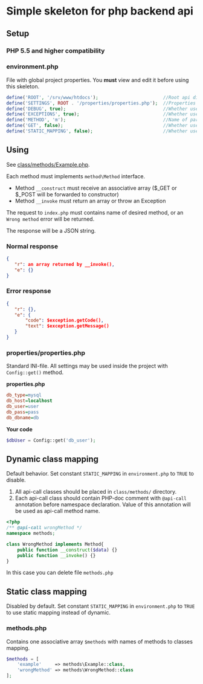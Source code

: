 # Simple skeleton for php backend api

## Setup

### PHP 5.5 and higher compatibility

### environment.php
File with global project properties. You **must** view and edit it before using this skeleton.
```php
define('ROOT', '/srv/www/htdocs');                        //Root api directory
define('SETTINGS', ROOT . '/properties/properties.php');  //Properties file path
define('DEBUG', true);                                    //Whether use debug mode
define('EXCEPTIONS', true);                               //Whether use exceptions instead of E_USER_NOTICE
define('METHOD', 'm');                                    //Name of parameter in POST/GET data that contains method name
define('GET', false);                                     //Whether use $_GET instead of $_POST
define('STATIC_MAPPING', false);                          //Whether use static class mapping
```

## Using
See [class/methods/Example.php](https://github.com/rjhdby/api-skeleton/blob/master/class/methods/Example.php).

Each method must implements `method\Method` interface.
  * Method `__construct` must receive an associative array ($_GET or $_POST will be forwarded to constructor)
  * Method `__invoke` must return an array or throw an Exception

The request to `index.php` must contains name of desired method, or an `Wrong method` error will be returned.

The response will be a JSON string.
   
### Normal response
```json
{
   "r": an array returned by __invoke(),
   "e": {}
}
```

### Error response
```json
{
   "r": {},
   "e": {
       "code": $exception.getCode(),
       "text": $exception.getMessage()
   }
}
```

### properties/properties.php
Standard INI-file. All settings may be used inside the project with `Config::get()` method.

**properties.php**
```ini
db_type=mysql
db_host=localhost
db_user=user
db_pass=pass
db_dbname=db
```

**Your code**
```php
$dbUser = Config::get('db_user');
```

## Dynamic class mapping
Default behavior. Set constant `STATIC_MAPPING` in `environment.php` to `TRUE` to disable.

1. All api-call classes should be placed in `class/methods/` directory. 
2. Each api-call class should contain PHP-doc comment with `@api-call` annotation before namespace declaration. Value of this annotation will be used as api-call method name.

```php
<?php
/** @api-call wrongMethod */
namespace methods;

class WrongMethod implements Method{
    public function __construct($data) {}
    public function __invoke() {}
}
```

In this case you can delete file `methods.php`

## Static class mapping 
Disabled by default.
Set constant `STATIC_MAPPING` in `environment.php` to `TRUE` to use static mapping instead of dynamic.

### methods.php
Contains one associative array `$methods` with names of methods to classes mapping.
```php
$methods = [
    'example'     => methods\Example::class,
    'wrongMethod' => methods\WrongMethod::class
];
```